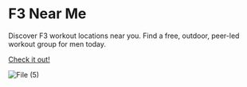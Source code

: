# F3 Near Me

Discover F3 workout locations near you. Find a free, outdoor, peer-led workout group for men today.

[Check it out!](https://f3near.me)

![File (5)](https://user-images.githubusercontent.com/8845360/191888434-de72c585-ad85-439c-b160-73710c601ce9.jpg)
